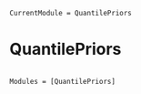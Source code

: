 ```@meta
CurrentModule = QuantilePriors
```

# QuantilePriors

```@index
```

```@autodocs
Modules = [QuantilePriors]
```
